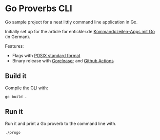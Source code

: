 # Go Proverbs CLI

Go sample project for a neat littly command line application in Go.

Initially set up for the article for entickler.de [Kommandozeilen-Apps mit Go](https://entwickler.de/go/go-kommandozeilen-apps) (in German).

Features:
- Flags with [POSIX standard format](https://www.gnu.org/prep/standards/html_node/Command_002dLine-Interfaces.html)
- Binary release with [Goreleaser](https://goreleaser.com/) and [Github Actions](https://github.com/features/actions)

## Build it

Compile the CLI with:

    go build .


## Run it

Run it and print a Go proverb to the command line with.

    ./progo
